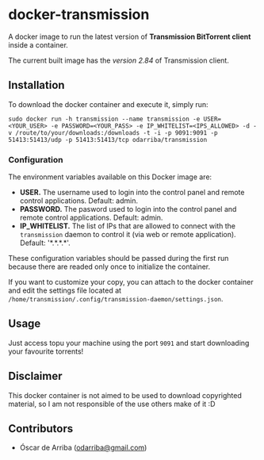 # docker-transmission

A docker image to run the latest version of **Transmission BitTorrent client** inside a container.

The current built image has the *version 2.84* of Transmission client.

## Installation

To download the docker container and execute it, simply run:

`sudo docker run -h transmission --name transmission -e USER=<YOUR_USER> -e PASSWORD=<YOUR_PASS> -e IP_WHITELIST=<IPS_ALLOWED> -d -v /route/to/your/downloads:/downloads -t -i -p 9091:9091 -p 51413:51413/udp -p 51413:51413/tcp odarriba/transmission`

### Configuration

The environment variables available on this Docker image are:

* **USER.** The username used to login into the control panel and remote control applications. Default: admin.
* **PASSWORD.** The pasword used to login into the control panel and remote control applications. Default: admin.
* **IP_WHITELIST.** The list of IPs that are allowed to connect with the `transmission` daemon to control it (via web or remote application). Default: '\*.\*.\*.\*'.

These configuration variables should be passed during the first run because there are readed only once to initialize the container.

If you want to customize your copy, you can attach to the docker container and edit the settings file located at `/home/transmission/.config/transmission-daemon/settings.json`.

## Usage

Just access topu your machine using the port `9091` and start downloading your favourite torrents!

## Disclaimer

This docker container is not aimed to be used to download copyrighted material, so I am not responsible of the use others make of it :D

## Contributors

* Óscar de Arriba (odarriba@gmail.com)